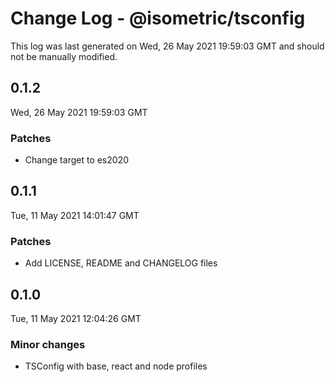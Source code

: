 # Change Log - @isometric/tsconfig

This log was last generated on Wed, 26 May 2021 19:59:03 GMT and should not be manually modified.

## 0.1.2
Wed, 26 May 2021 19:59:03 GMT

### Patches

- Change target to es2020

## 0.1.1
Tue, 11 May 2021 14:01:47 GMT

### Patches

- Add LICENSE, README and CHANGELOG files

## 0.1.0
Tue, 11 May 2021 12:04:26 GMT

### Minor changes

- TSConfig with base, react and node profiles

